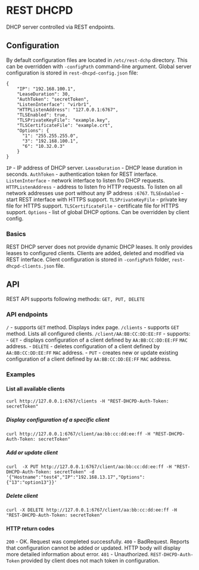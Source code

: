 # REST DHCPD
DHCP server controlled via REST endpoints.

## Configuration

By default configuration files are located in `/etc/rest-dchp` directory.
This can be overridden with `-configPath` command-line argument.
Global server configuration is stored in `rest-dhcpd-config.json` file:

```
{
    "IP": "192.168.100.1",
    "LeaseDuration": 30,
    "AuthToken": "secretToken",
    "ListenInterface": "virbr1",
    "HTTPListenAddress": "127.0.0.1:6767",
    "TLSEnabled": true,
    "TLSPrivateKeyFile": "example.key",
    "TLSCertificateFile": "example.crt",
    "Options": {
      "1": "255.255.255.0",
      "3": "192.168.100.1",
      "6": "10.32.0.3"
    }
}
```
`IP` - IP address of DHCP server.
`LeaseDuration` - DHCP lease duration in seconds.
`AuthToken` - authentication token for REST interface.
`ListenInterface` - network interface to listen fro DHCP requests.
`HTTPListenAddress` - address to listen fro HTTP requests. To listen on all network addresses use port without any IP address `:6767`.
`TLSEndabled` - start REST interface with HTTPS support.
`TLSPrivateKeyFile` - private key file for HTTPS support.
`TLSCertificateFile` - certificate file for HTTPS support.
`Options` - list of global DHCP options. Can be overridden by client config.

### Basics
REST DHCP server does not provide dynamic DHCP leases. It only provides leases to configured clients.
Clients are added, deleted and modified via REST interface. Client configuration is stored in `-configPath` folder, `rest-dhcpd-clients.json` file.

## API

REST API supports following methods:
`GET, PUT, DELETE`

### API endpoints

`/` - supports `GET` method. Displays index page.
`/clients` - supports `GET` method. Lists all configured clients.
`/client/AA:BB:CC:DD:EE:FF` - supports:
		- `GET` - displays configuration of a client defined by `AA:BB:CC:DD:EE:FF` `MAC` address.
		- `DELETE` - deletes configuration of a client defined by `AA:BB:CC:DD:EE:FF` `MAC` address.
		- `PUT` -  creates new or update existing configuration of a client defined by `AA:BB:CC:DD:EE:FF` `MAC` address.

### Examples

#### List all available clients
```
curl http://127.0.0.1:6767/clients -H "REST-DHCPD-Auth-Token: secretToken"
```
##### Display configuration of a specific client
```
curl http://127.0.0.1:6767/client/aa:bb:cc:dd:ee:ff -H "REST-DHCPD-Auth-Token: secretToken"
```
#####  Add or update client
```
curl  -X PUT http://127.0.0.1:6767/client/aa:bb:cc:dd:ee:ff -H "REST-DHCPD-Auth-Token: secretToken" -d '{"Hostname":"test4","IP":"192.168.13.17","Options":{"13":"option13"}}'
```
##### Delete client
```
curl -X DELETE http://127.0.0.1:6767/client/aa:bb:cc:dd:ee:ff -H "REST-DHCPD-Auth-Token: secretToken"
```

#### HTTP return codes
`200` - OK. Request was completed successfully.
`400` - BadRequest. Reports that configuration cannot be added or updated. HTTP body will display more detailed information about error.
`401` - Unauthorized.  `REST-DHCPD-Auth-Token` provided by client does not mach token in configuration.
